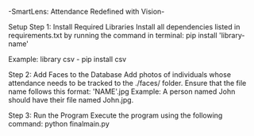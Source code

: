 -SmartLens: Attendance Redefined with Vision-

Setup 
Step 1: Install Required Libraries
Install all dependencies listed in requirements.txt by running the command in terminal:
    pip install 'library-name'
    
Example: library csv - pip install csv
    
Step 2: Add Faces to the Database
Add photos of individuals whose attendance needs to be tracked to the ./faces/ folder.
Ensure that the file name follows this format:
    'NAME'.jpg
Example: A person named John should have their file named John.jpg.

Step 3: Run the Program
Execute the program using the following command:
    python finalmain.py
